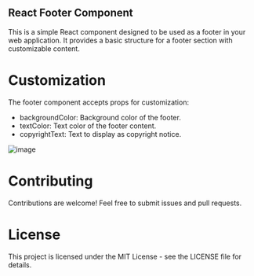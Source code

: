 ## React Footer Component
This is a simple React component designed to be used as a footer in your web application. It provides a basic structure for a footer section with customizable content.

# Customization

The footer component accepts props for customization:
- backgroundColor: Background color of the footer.
- textColor: Text color of the footer content.
- copyrightText: Text to display as copyright notice.

![image](https://github.com/ImeshaDilshani/react-footer/assets/93858302/8d06e89b-0e7d-40a0-b9ba-6b3425d5fa4c)

# Contributing
Contributions are welcome! Feel free to submit issues and pull requests.

# License
This project is licensed under the MIT License - see the LICENSE file for details.


